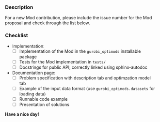 <!-- Provide a general summary of your proposed changes in the Title field above -->

### Description
<!-- Describe your changes in detail -->

For a new Mod contribution, please include the issue number for the Mod proposal and check through the list below.

### Checklist
<!-- go over following points. check them with an `x` if they are completed, (they turn into clickable checkboxes once the PR is submitted, so no need to do everything at once) -->

- Implementation:
  - [ ] Implementation of the Mod in the `gurobi_optimods` installable package
  - [ ] Tests for the Mod implementation in `tests/`
  - [ ] Docstrings for public API, correctly linked using sphinx-autodoc
- Documentation page:
  - [ ] Problem specification with description tab and optimzation model tab
  - [ ] Example of the input data format (use `gurobi_optimods.datasets` for loading data)
  - [ ] Runnable code example
  - [ ] Presentation of solutions

**Have a nice day!**

